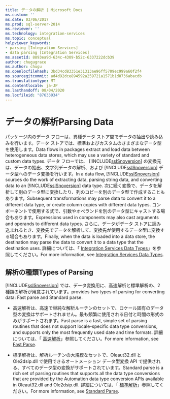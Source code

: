 ```yaml
---
title: データの解析 | Microsoft Docs
ms.custom: ''
ms.date: 03/06/2017
ms.prod: sql-server-2014
ms.reviewer: ''
ms.technology: integration-services
ms.topic: conceptual
helpviewer_keywords:
- parsing [Integration Services]
- data parsing [Integration Services]
ms.assetid: 8893ea9d-634c-4309-b52c-6337222dcb39
author: chugugrace
ms.author: chugu
ms.openlocfilehash: 3bd34cd83351e31313ae96ff5709ec999a60f2f4
ms.sourcegitcommit: ad4d92dce894592a259721a1571b1d8736abacdb
ms.translationtype: MT
ms.contentlocale: ja-JP
ms.lasthandoff: 08/04/2020
ms.locfileid: "87633934"
---
```

# <a name="parsing-data"></a><span data-ttu-id="ff497-102">データの解析</span><span class="sxs-lookup"><span data-stu-id="ff497-102">Parsing Data</span></span>
  <span data-ttu-id="ff497-103">パッケージ内のデータ フローは、異種データ ストア間でデータの抽出や読み込みを行います。データ ストアでは、標準およびカスタムのさまざまなデータ型を使用します。</span><span class="sxs-lookup"><span data-stu-id="ff497-103">Data flows in packages extract and load data between heterogeneous data stores, which may use a variety of standard and custom data types.</span></span> <span data-ttu-id="ff497-104">データ フローでは、 [!INCLUDE[ssISnoversion](../../includes/ssisnoversion-md.md)] の変換元は、データの抽出、文字列データの解析、および [!INCLUDE[ssISnoversion](../../includes/ssisnoversion-md.md)] データ型へのデータ変換を行います。</span><span class="sxs-lookup"><span data-stu-id="ff497-104">In a data flow, [!INCLUDE[ssISnoversion](../../includes/ssisnoversion-md.md)] sources do the work of extracting data, parsing string data, and converting data to an [!INCLUDE[ssISnoversion](../../includes/ssisnoversion-md.md)] data type.</span></span> <span data-ttu-id="ff497-105">次に続く変換で、データを解析して別のデータ型に変換したり、列のコピーを別のデータ型で作成することもあります。</span><span class="sxs-lookup"><span data-stu-id="ff497-105">Subsequent transformations may parse data to convert it to a different data type, or create column copies with different data types.</span></span> <span data-ttu-id="ff497-106">コンポーネントで使用する式で、引数やオペランドを別のデータ型にキャストする場合もあります。</span><span class="sxs-lookup"><span data-stu-id="ff497-106">Expressions used in components may also cast arguments and operands to different data types.</span></span> <span data-ttu-id="ff497-107">さらに、データがデータ ストアに読み込まれるとき、変換先でデータを解析して、変換先が使用するデータ型に変換する場合もあります。</span><span class="sxs-lookup"><span data-stu-id="ff497-107">Finally, when the data is loaded into a data store, the destination may parse the data to convert it to a data type that the destination uses.</span></span> <span data-ttu-id="ff497-108">詳細については、「 [Integration Services Data Types](integration-services-data-types.md)」を参照してください。</span><span class="sxs-lookup"><span data-stu-id="ff497-108">For more information, see [Integration Services Data Types](integration-services-data-types.md).</span></span>  
  
## <a name="types-of-parsing"></a><span data-ttu-id="ff497-109">解析の種類</span><span class="sxs-lookup"><span data-stu-id="ff497-109">Types of Parsing</span></span>  
 [!INCLUDE[ssISnoversion](../../includes/ssisnoversion-md.md)] <span data-ttu-id="ff497-110">では、データ変換用に、高速解析と標準解析の、2 種類の解析が用意されています。</span><span class="sxs-lookup"><span data-stu-id="ff497-110">provides two types of parsing for converting data: Fast parse and Standard parse.</span></span>  
  
-   <span data-ttu-id="ff497-111">高速解析は、高速で単純な解析ルーチンのセットで、ロケール固有のデータ型の変換はサポートされません。最も頻繁に使用される日付と時間の形式のみがサポートされます。</span><span class="sxs-lookup"><span data-stu-id="ff497-111">Fast parse is a fast, simple set of parsing routines that does not support locale-specific data type conversions, and supports only the most frequently used date and time formats.</span></span> <span data-ttu-id="ff497-112">詳細については、「 [高速解析](../fast-parse.md)」参照してください。</span><span class="sxs-lookup"><span data-stu-id="ff497-112">For more information, see [Fast Parse](../fast-parse.md).</span></span>  
  
-   <span data-ttu-id="ff497-113">標準解析は、解析ルーチンの大規模なセットで、Oleaut32.dll と Ole2dsip.dll で使用できるオートメーション データ型変換 API で提供される、すべてのデータ型の変換がサポートされています。</span><span class="sxs-lookup"><span data-stu-id="ff497-113">Standard parse is a rich set of parsing routines that supports all the data type conversions that are provided by the Automation data type conversion APIs available in Oleaut32.dll and Ole2dsip.dll.</span></span> <span data-ttu-id="ff497-114">詳細については、「 [標準解析](../standard-parse.md)」参照してください。</span><span class="sxs-lookup"><span data-stu-id="ff497-114">For more information, see [Standard Parse](../standard-parse.md).</span></span>  
  
  
